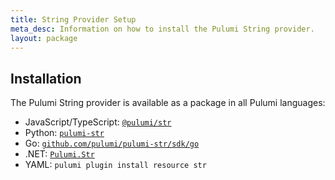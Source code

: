 ```yaml
---
title: String Provider Setup
meta_desc: Information on how to install the Pulumi String provider.
layout: package
---
```


## Installation

The Pulumi String provider is available as a package in all Pulumi languages:

- JavaScript/TypeScript: [`@pulumi/str`](https://www.npmjs.com/package/@pulumi/str)
- Python: [`pulumi-str`](https://pypi.org/project/pulumi-str/)
- Go: [`github.com/pulumi/pulumi-str/sdk/go`](https://pkg.go.dev/github.com/pulumi/pulumi-str/sdk/go)
- .NET: [`Pulumi.Str`](https://www.nuget.org/packages/Pulumi.Str)
- YAML: `pulumi plugin install resource str`
